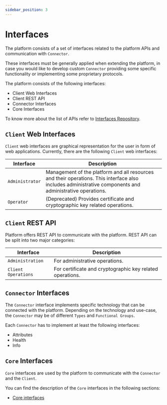 ```yaml
---
sidebar_position: 3
---
```


# Interfaces

The platform consists of a set of interfaces related to the platform APIs and communication with `Connector`.

These interfaces must be generally applied when extending the platform, in case you would like to develop custom `Connector` providing some specific functionality or implementing some proprietary protocols.

The platform consists of the following interfaces:

- Client Web Interfaces
- Client REST API
- Connector Interfaces
- Core Interfaces

To know more about the list of APIs refer to [Interfaces Repository](https://github.com/CZERTAINLY/CZERTAINLY-Interfaces).

## `Client` Web Interfaces

`Client` web interfaces are graphical representation for the user in form of web applications. Currently, there are the following `Client` web interfaces:

| Interface       | Description                                                                                                                                              |
|-----------------|----------------------------------------------------------------------------------------------------------------------------------------------------------|
| `Administrator` | Management of the platform and all resources and their operations. This interface also includes administrative components and administrative operations. |
| `Operator`      | (Deprecated) Provides certificate and cryptographic key related operations.                                                                              |

## `Client` REST API

Platform offers REST API to communicate with the platform. REST API can be split into two major categories:

| Interface           | Description                                               |
|---------------------|-----------------------------------------------------------|
| `Administration`    | For administrative operations.                            |
| `Client Operations` | For certificate and cryptographic key related operations. |

## `Connector` Interfaces

The `Connector` interface implements specific technology that can be connected with the platform. Depending on the technology and use-case, the `Connector` may be of different `Types` and `Functional Groups`.

Each `Connector` has to implement at least the following interfaces:

- Attributes
- Health
- Info

## `Core` Interfaces

`Core` interfaces are used by the platform to communicate with the `Connector` and the `Client`.

You can find the description of the `Core` interfaces in the following sections:
- [Core interfaces](https://github.com/CZERTAINLY/CZERTAINLY-Interfaces/tree/develop/src/main/java/com/czertainly/api/interfaces/core)
